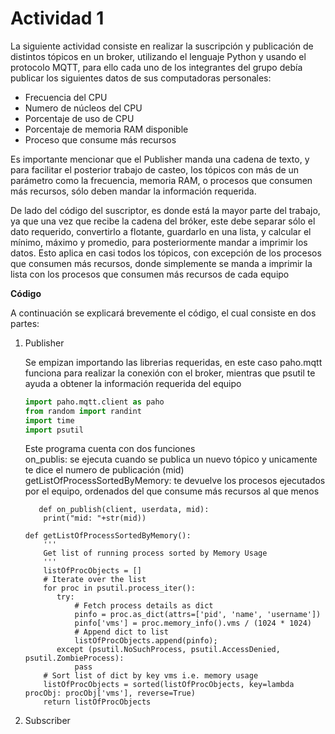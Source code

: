# Actividad 1

La siguiente actividad consiste en realizar la suscripción y publicación de distintos tópicos en un broker, utilizando el lenguaje Python y usando el protocolo MQTT, para ello cada uno de los integrantes del grupo debía publicar los siguientes datos de sus computadoras personales:

-	Frecuencia del CPU
-	Numero de núcleos del CPU
-	 Porcentaje de uso de CPU
-	Porcentaje de memoria RAM disponible
-	Proceso que consume más recursos

Es importante mencionar que el Publisher manda una cadena de texto, y para facilitar el posterior trabajo de casteo, los tópicos con más de un parámetro como la frecuencia, memoria RAM, o procesos que consumen más recursos, sólo deben mandar la información requerida.

De lado del código del suscriptor, es donde está la mayor parte del trabajo, ya que una vez que recibe la cadena del bróker, este debe separar sólo el dato requerido, convertirlo a flotante, guardarlo en una lista, y calcular el mínimo, máximo y promedio, para posteriormente mandar a imprimir los datos. Esto aplica en casi todos los tópicos, con excepción de los procesos que consumen más recursos, donde simplemente se manda a imprimir la lista con los procesos que consumen más recursos de cada equipo  

**Código**

A continuación se explicará brevemente el código, el cual consiste en dos partes:

1. Publisher

   Se empizan importando las librerias requeridas, en este caso paho.mqtt funciona para realizar la conexión con el broker, mientras que psutil te ayuda a obtener la información requerida del equipo
     ``` Python
     import paho.mqtt.client as paho
     from random import randint
     import time
     import psutil
     ```
   
   Este programa cuenta con dos funciones  
   on_publis: se ejecuta cuando se publica un nuevo tópico y unicamente te dice el numero de publicación (mid)  
   getListOfProcessSortedByMemory: te devuelve los procesos ejecutados por el equipo, ordenados del que consume más recursos al que menos 
   ```
      def on_publish(client, userdata, mid):
       print("mid: "+str(mid))

   def getListOfProcessSortedByMemory():
       '''
       Get list of running process sorted by Memory Usage
       '''
       listOfProcObjects = []
       # Iterate over the list
       for proc in psutil.process_iter():
          try:
              # Fetch process details as dict
              pinfo = proc.as_dict(attrs=['pid', 'name', 'username'])
              pinfo['vms'] = proc.memory_info().vms / (1024 * 1024)
              # Append dict to list
              listOfProcObjects.append(pinfo);
          except (psutil.NoSuchProcess, psutil.AccessDenied, psutil.ZombieProcess):
              pass
       # Sort list of dict by key vms i.e. memory usage
       listOfProcObjects = sorted(listOfProcObjects, key=lambda procObj: procObj['vms'], reverse=True)
       return listOfProcObjects
    ```

   
2. Subscriber
